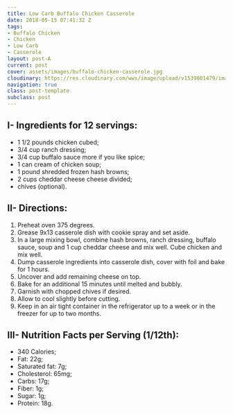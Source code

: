 ```yaml
---
title: Low Carb Buffalo Chicken Casserole
date: 2018-05-15 07:41:32 Z
tags:
- Buffalo Chicken
- Chicken
- Low Carb
- Casserole
layout: post-A
current: post
cover: assets/images/buffalo-chicken-casserole.jpg
cloudinary: https://res.cloudinary.com/wws/image/upload/v1539801479/images/buffalo-chicken-casserole.jpg
navigation: true
class: post-template
subclass: post
---
```


## I- Ingredients for 12 servings:

* 1 1/2 pounds chicken cubed;
* 3/4 cup ranch dressing;
* 3/4 cup buffalo sauce more if you like spice;
* 1 can cream of chicken soup;
* 1 pound shredded frozen hash browns;
* 2 cups cheddar cheese cheese divided;
* chives (optional).

## II- Directions:

1. Preheat oven 375 degrees.
1. Grease 9x13 casserole dish with cookie spray and set aside.
1. In a large mixing bowl, combine hash browns, ranch dressing, buffalo sauce, soup and 1 cup cheddar cheese and mix well. Cube chicken and mix well.
1. Dump casserole ingredients into casserole dish, cover with foil and bake for 1 hours. 
1. Uncover and add remaining cheese on top.
1. Bake for an additional 15 minutes until melted and bubbly.
1. Garnish with chopped chives if desired.
1. Allow to cool slightly before cutting.
1. Keep in an air tight container in the refrigerator up to a week or in the freezer for up to two months.

## III- Nutrition Facts per Serving (1/12th):

* 340 Calories;
* Fat: 22g;
* Saturated fat: 7g;
* Cholesterol: 65mg;
* Carbs: 17g;
* Fiber: 1g;
* Sugar: 1g;
* Protein: 18g.